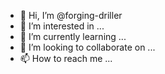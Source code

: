 - 👋 Hi, I’m @forging-driller
- 👀 I’m interested in ...
- 🌱 I’m currently learning ...
- 💞️ I’m looking to collaborate on ...
- 📫 How to reach me ...

<!---
forging-driller/forging-driller is a ✨ special ✨ repository because its `README.md` (this file) appears on your GitHub profile.
You can click the Preview link to take a look at your changes.
--->
